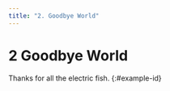 ```yaml
---
title: "2. Goodbye World"
---
```


# **2** Goodbye World

Thanks for all the electric fish.
{:#example-id}
